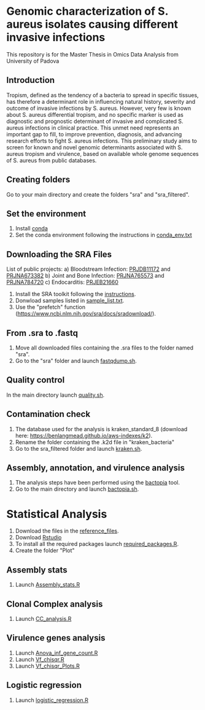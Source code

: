 # Genomic characterization of S. aureus isolates causing different invasive infections
This repository is for the Master Thesis in Omics Data Analysis from University of Padova
## Introduction
Tropism, defined as the tendency of a bacteria to spread in specific tissues, has therefore a determinant role in influencing natural history, severity and outcome of invasive infections by S. aureus.   However, very few is known about S. aureus differential tropism, and no specific marker is used as diagnostic and prognostic determinant of invasive and complicated S. aureus infections in clinical practice. This unmet need represents an important gap to fill, to improve prevention, diagnosis, and advancing research efforts to fight S. aureus infections. This preliminary study aims to screen for known and novel genomic determinants associated with S. aureus tropism and virulence, based on available whole genome sequences of S. aureus from public databases.
## Creating folders
Go to your main directory and create the folders "sra" and "sra_filtered". 
## Set the environment
1) Install [conda](https://conda.io/projects/conda/en/latest/user-guide/install/index.html) 
2) Set the conda environment following the instructions in [conda_env.txt](./script/conda_env.txt)

## Downloading the SRA Files
List of public projects:
a) Bloodstream Infection: [PRJDB11172](https://ddbj.nig.ac.jp/search/entry/bioproject/PRJDB11172) and [PRJNA673382](https://www.ncbi.nlm.nih.gov/bioproject/?term=PRJNA673382)
b) Joint and Bone Infection: [PRJNA765573](https://www.ncbi.nlm.nih.gov/bioproject/?term=PRJNA765573) and [PRJNA784720](https://www.ncbi.nlm.nih.gov/bioproject/PRJNA784720/)
c) Endocarditis: [PRJEB21660](https://www.ebi.ac.uk/ena/browser/view/PRJEB21660)

1) Install the SRA toolkit following the [instructions](https://www.ncbi.nlm.nih.gov/sra/docs/sradownload/). 
2) Donwload samples listed in [sample_list.txt](./sample_list.txt).
3) Use the "prefetch" function (https://www.ncbi.nlm.nih.gov/sra/docs/sradownload/). 

## From .sra to .fastq
1) Move all downloaded files containing the .sra files to the folder named "sra". 
2) Go to the "sra" folder and launch [fastqdump.sh](./script/fastqdump.sh).

## Quality control
In the main directory launch [quality.sh](./script/quality.sh).

## Contamination check
1) The database used for the analysis is kraken_standard_8 (download here: https://benlangmead.github.io/aws-indexes/k2).
2) Rename the folder containing the .k2d file in "kraken_bacteria"
3) Go to the sra_filtered folder and launch [kraken.sh](./script/kraken.sh). 

## Assembly, annotation, and virulence analysis
1) The analysis steps have been performed using the [bactopia](https://bactopia.github.io/latest/) tool.
2) Go to the main directory and launch [bactopia.sh](./script/bactopia.sh).

# Statistical Analysis
1) Download the files in the [reference_files](./reference_files/). 
2) Download [Rstudio](https://posit.co/download/rstudio-desktop/)
3) To install all the required packages launch [required_packages.R](./Statistical_analysis/required_packages.R).
4) Create the folder "Plot" 
## Assembly stats
1) Launch [Assembly_stats.R](./Statistical_analysis/Assembly_stats.R) 
## Clonal Complex analysis
1) Launch [CC_analysis.R](./Statistical_analysis/CC_analysis.R) 
## Virulence genes analysis
1) Launch [Anova_inf_gene_count.R](./Statistical_analysis/Anova_inf_gene_count.R)
2) Launch [Vf_chisqr.R](./Statistical_analysis/Vf_chisqr.R)
3) Launch [Vf_chisqr_Plots.R](./Statistical_analysis/Vf_chisqr_Plots.R)
## Logistic regression
1) Launch [logistic_regression.R](./Statistical_analysis/logistic_regression.R)


